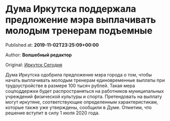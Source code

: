 
# Дума Иркутска поддержала предложение мэра выплачивать молодым тренерам подъемные

Published at: **2019-11-02T23:25:09+00:00**

Author: **Волшебный редактор**

Original: [Иркутск Сегодня](https://irk.today/2019/11/03/duma-irkutska-podderzhala-predlozhenie-mjera-vyplachivat-molodym-treneram-podemnye/)

Дума Иркутска одобрила предложение мэра города о том, чтобы начать выплачивать молодым тренерам единовременные выплаты при трудоустройстве в размере 100 тысяч рублей.
Такая мера соцподдержки будет распространяться на работников муниципальных учреждений физической культуры и спорта.
Претендовать на выплату могут иркутяне, соответствующие определенным характеристикам, которые также уже утверждены, сообщили в Думе. Отметим, что решение вступит в силу 1 июля 2020 года.
